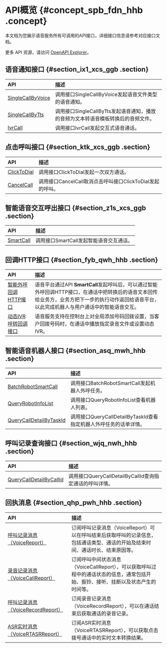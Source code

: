 # API概览 {#concept_spb_fdn_hhb .concept}

本文档为您展示语音服务所有可调用的API接口，详细接口信息请参考对应接口文档。

更多 API 资源，请访问 [OpenAPI Explorer](https://api.aliyun.com/)。

## 语音通知接口 {#section_ix1_xcs_ggb .section}

|API|描述|
|:--|:-|
|[SingleCallByVoice](~~114036~~)|调用接口SingleCallByVoice发起语音文件类型的语音通知。|
|[SingleCallByTts](~~114035~~)|调用接口SingleCallByTts发起语音通知，播放的音频为文本转语音模板转换后的音频文件。|
|[IvrCall](~~114037~~)|调用接口IvrCall发起交互式语音通话。|

## 点击呼叫接口 {#section_ktk_xcs_ggb .section}

|API|描述|
|:--|:-|
|[ClickToDial](~~114040~~)|调用接口ClickToDial发起一次双方通话。|
|[CancelCall](~~114039~~)|调用接口CancelCall取消点击呼叫接口ClickToDial发起的呼叫。|

## 智能语音交互呼出接口 {#section_z1s_xcs_ggb .section}

|API|描述|
|:--|:-|
|[SmartCall](~~114042~~)|调用接口SmartCall发起智能语音交互通话。|

## 回调HTTP接口 {#section_fyb_qwh_hhb .section}

|API|描述|
|:--|:-|
|[智能外呼回调HTTP接口](cn.zh-CN/API参考/回调HTTP接口/智能外呼回调HTTP接口.md)|语音平台通过API **SmartCall**发起呼叫后，可以通过智能外呼回调HTTP接口，在通话中把转换后的语音文本回传给业务方，业务方把下一步的执行动作返回给语音平台，以此完成机器人与用户通话中的智能语音交互。|
|[动态IVR呼转回调接口](cn.zh-CN/API参考/回调HTTP接口/动态IVR呼转回调接口.md)|语音服务支持在控制台上对全局添加号码回拨设置，当客户回拨号码时，在通话中播放指定录音文件或设置动态IVR。|

## 智能语音机器人接口 {#section_asq_mwh_hhb .section}

|API|描述|
|:--|:-|
|[BatchRobotSmartCall](~~114049~~)|调用接口BatchRobotSmartCall发起机器人外呼任务。|
|[QueryRobotInfoList](~~114047~~)|调用接口QueryRobotInfoList查看机器人列表。|
|[QueryCallDetailByTaskId](~~114044~~)|调用接口QueryCallDetailByTaskId查看指定机器人外呼任务的话单详情。|

## 呼叫记录查询接口 {#section_wjq_nwh_hhb .section}

|API|描述|
|:--|:-|
|[QueryCallDetailByCallId](~~114046~~)|调用接口QueryCallDetailByCallId查询指定通话的呼叫详情。|

## 回执消息 {#section_qhp_pwh_hhb .section}

|API|描述|
|:--|:-|
|[呼叫记录消息（VoiceReport）](cn.zh-CN/API参考/消息回执/VoiceReport.md)|订阅呼叫记录消息（VoiceReport）可以在呼叫结束后获取呼叫的记录信息，包括通话类型、通话的开始及结束时间、通话时长、结束原因等。|
|[录音记录消息（VoiceCallReport）](cn.zh-CN/API参考/消息回执/VoiceReport.md)|订阅呼叫中间状态消息（VoiceCallReport），可以获取呼叫过程中的通话状态的信息，通常包括开始、振铃、接听、挂断以及状态产生的时间等。|
|[呼叫记录消息（VoiceRecordReport）](cn.zh-CN/API参考/消息回执/VoiceReport.md)|订阅录音记录消息（VoiceRecordReport），可以在通话结束后获取通话的录音记录。|
|[ASR实时消息（VoiceRTASRReport）](cn.zh-CN/API参考/消息回执/VoiceReport.md)|订阅ASR实时消息（VoiceRTASRReport），可以获取点击拨号通话中的实时文本转换结果。|

